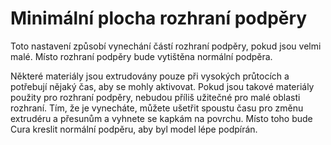 Minimální plocha rozhraní podpěry
====
Toto nastavení způsobí vynechání částí rozhraní podpěry, pokud jsou velmi malé. Místo rozhraní podpěry bude vytištěna normální podpěra.

Některé materiály jsou extrudovány pouze při vysokých průtocích a potřebují nějaký čas, aby se mohly aktivovat. Pokud jsou takové materiály použity pro rozhraní podpěry, nebudou příliš užitečné pro malé oblasti rozhraní. Tím, že je vynecháte, můžete ušetřit spoustu času pro změnu extrudéru a přesunům a vyhnete se kapkám na povrchu. Místo toho bude Cura kreslit normální podpěru, aby byl model lépe podpírán.
